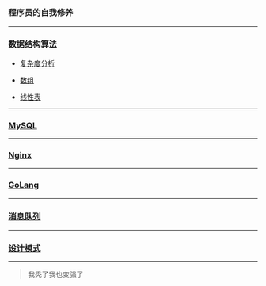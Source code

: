 #

### 程序员的自我修养

---

### [数据结构算法](./数据结构算法/数据结构算法.md)

* [复杂度分析](./数据结构算法/复杂度分析.md)

* [数组](./数据结构算法/数组.md)

* [线性表](./数据结构算法/线性表.md)

---

### [MySQL](./MySQL/README.md)

---

### [Nginx](./Nginx/README.md)

---

### [GoLang](./GoLang/README.md)

---

### [消息队列](./消息队列/README.md)

---

### [设计模式](./设计模式/README.md)

---

> 我秃了我也变强了
